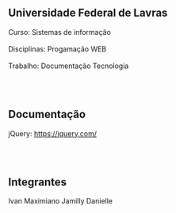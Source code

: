 ## Universidade Federal de Lavras
Curso: Sistemas de informação <br><br>
Disciplinas: Progamação WEB <br><br>
Trabalho: Documentação Tecnologia <br><br>

<br>

## Documentação
jQuery: https://jquery.com/ <br><br>

<br>

## Integrantes
Ivan Maximiano
Jamilly Danielle
